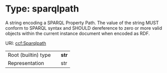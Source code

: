 
# Type: sparqlpath


A string encoding a SPARQL Property Path. The value of the string MUST conform to SPARQL syntax and SHOULD dereference to zero or more valid objects within the current instance document when encoded as RDF.

URI: [ccf:Sparqlpath](http://purl.org/ccf/Sparqlpath)

|  |  |  |
| --- | --- | --- |
| Root (builtin) type | | **str** |
| Representation | | str |
